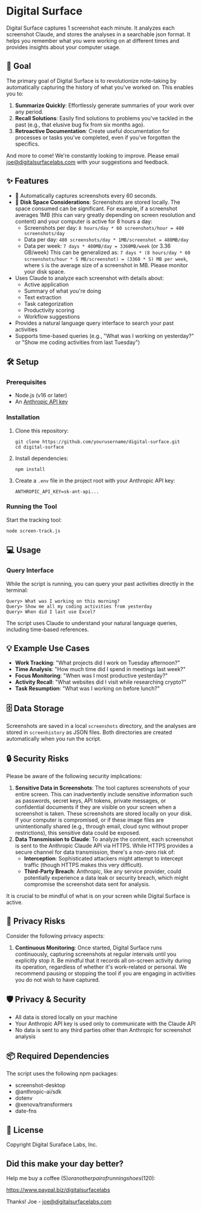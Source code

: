 # Digital Surface

Digital Surface captures 1 screenshot each minute. It analyzes each screenshot  Claude, and stores the analyses in a searchable json format. It helps you remember what you were working on at different times and provides insights about your computer usage.

## 🎯 Goal

The primary goal of Digital Surface is to revolutionize note-taking by automatically capturing the history of what you've worked on. This enables you to:

1.  **Summarize Quickly**: Effortlessly generate summaries of your work over any period.
2.  **Recall Solutions**: Easily find solutions to problems you've tackled in the past (e.g., that elusive bug fix from six months ago).
3.  **Retroactive Documentation**: Create useful documentation for processes or tasks you've completed, even if you've forgotten the specifics.

And more to come! We're constantly looking to improve. Please email joe@digitalsurfacelabs.com with your suggestions and feedback.

## ✨ Features

- 📸 Automatically captures screenshots every 60 seconds.
- 💾 **Disk Space Considerations**: Screenshots are stored locally. The space consumed can be significant. For example, if a screenshot averages 1MB (this can vary greatly depending on screen resolution and content) and your computer is active for 8 hours a day:
  - Screenshots per day: `8 hours/day * 60 screenshots/hour = 480 screenshots/day`
  - Data per day: `480 screenshots/day * 1MB/screenshot = 480MB/day`
  - Data per week: `7 days * 480MB/day = 3360MB/week` (or 3.36 GB/week)
  This can be generalized as: `7 days * (8 hours/day * 60 screenshots/hour * S MB/screenshot) = (3360 * S) MB per week`, where `S` is the average size of a screenshot in MB. Please monitor your disk space.
- Uses Claude to analyze each screenshot with details about:
  - Active application
  - Summary of what you're doing
  - Text extraction
  - Task categorization
  - Productivity scoring
  - Workflow suggestions
- Provides a natural language query interface to search your past activities
- Supports time-based queries (e.g., "What was I working on yesterday?" or "Show me coding activities from last Tuesday")

## 🛠️ Setup

### Prerequisites

- Node.js (v16 or later)
- An [Anthropic API key](https://console.anthropic.com/)

### Installation

1. Clone this repository:
   ```
   git clone https://github.com/yourusername/digital-surface.git
   cd digital-surface
   ```

2. Install dependencies:
   ```
   npm install
   ```

3. Create a `.env` file in the project root with your Anthropic API key:
   ```
   ANTHROPIC_API_KEY=sk-ant-api...
   ```

### Running the Tool

Start the tracking tool:
```
node screen-track.js
```

## 💻 Usage

### Query Interface

While the script is running, you can query your past activities directly in the terminal:

```
Query> What was I working on this morning?
Query> Show me all my coding activities from yesterday
Query> When did I last use Excel?
```

The script uses Claude to understand your natural language queries, including time-based references.

## 💡 Example Use Cases

- **Work Tracking**: "What projects did I work on Tuesday afternoon?"
- **Time Analysis**: "How much time did I spend in meetings last week?"
- **Focus Monitoring**: "When was I most productive yesterday?"
- **Activity Recall**: "What websites did I visit while researching crypto?"
- **Task Resumption**: "What was I working on before lunch?"

## 🗄️ Data Storage

Screenshots are saved in a local `screenshots` directory, and the analyses are stored in `screenhistory` as JSON files. Both directories are created automatically when you run the script.

## 🔒 Security Risks

Please be aware of the following security implications:

1.  **Sensitive Data in Screenshots**: The tool captures screenshots of your entire screen. This can inadvertently include sensitive information such as passwords, secret keys, API tokens, private messages, or confidential documents if they are visible on your screen when a screenshot is taken. These screenshots are stored locally on your disk. If your computer is compromised, or if these image files are unintentionally shared (e.g., through email, cloud sync without proper restrictions), this sensitive data could be exposed.
2.  **Data Transmission to Claude**: To analyze the content, each screenshot is sent to the Anthropic Claude API via HTTPS. While HTTPS provides a secure channel for data transmission, there's a non-zero risk of:
    *   **Interception**: Sophisticated attackers might attempt to intercept traffic (though HTTPS makes this very difficult).
    *   **Third-Party Breach**: Anthropic, like any service provider, could potentially experience a data leak or security breach, which might compromise the screenshot data sent for analysis.

It is crucial to be mindful of what is on your screen while Digital Surface is active.

## 🙈 Privacy Risks

Consider the following privacy aspects:

1.  **Continuous Monitoring**: Once started, Digital Surface runs continuously, capturing screenshots at regular intervals until you explicitly stop it. Be mindful that it records all on-screen activity during its operation, regardless of whether it's work-related or personal. We recommend pausing or stopping the tool if you are engaging in activities you do not wish to have captured.

## 🛡️ Privacy & Security

- All data is stored locally on your machine
- Your Anthropic API key is used only to communicate with the Claude API
- No data is sent to any third parties other than Anthropic for screenshot analysis

## 📦 Required Dependencies

The script uses the following npm packages:
- screenshot-desktop
- @anthropic-ai/sdk
- dotenv
- @xenova/transformers
- date-fns

## 📜 License

Copyright Digital Suraface Labs, Inc.

## Did this make your day better? 
Help me buy a coffee ($5) or another pair of running shoes ($120):

https://www.paypal.biz/digitalsurfacelabs

Thanks! Joe - joe@digitalsurfacelabs.com
